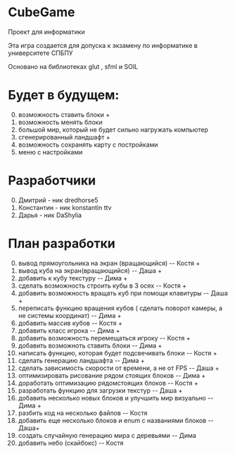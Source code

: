 # CubeGame
Проект для информатики

Эта игра создается для допуска к экзамену по информатике в университете СПБПУ 

Основано на библиотеках glut , sfml и SOIL

# Будет в будущем:
0. возможность ставить блоки  +                              
1. возможность менять блоки                                 
2. большой мир, который не будет сильно нагружать компьютер 
3. сгенерированный ландшафт   +                              
4. возможность сохранять карту с постройками                
5. меню с настройками                                      

# Разработчики

0. Дмитрий - ник dredhorse5
1. Константин - ник konstantin ttv
2. Дарья - ник DaShylia

# План разработки
0. вывод прямоугольника на экран (вращающийся) -- Костя +
1. вывод куба на экран(вращающийся) -- Даша +
2. добавить к кубу текстуру -- Дима +
3. сделать возможность строить кубы в 3 осях -- Костя +
4. добавить возможность вращать куб при помощи клавитуры -- Даша +
5. переписать функцию вращения кубов ( сделать поворот камеры, а не системы координат) -- Дима +
6. добавить массив кубов -- Костя +
7. добавить класс игрока -- Дима +
8. добавить возможность перемещаться игроку -- Костя +
9. добавить возможноть ставить блоки -- Дима +
10. написать функцию, которая будет подсвечивать блоки -- Костя +
11. сделать генерацию ландшафта -- Дима +
12. сделать зависимость скорости от времени, а не от FPS -- Даша +
13. оптимизировать рисование рядом стоящих блоков -- Дима +
14. доработать оптимизацию рядомстоящих блоков -- Костя +
15. разработать функцию для загрузки текстур  -- Даша +
16. добавить несколько новых блоков и улучшить мир визуально -- Дима +
17. разбить код на несколько файлов -- Костя
18. добавить еще несколько блоков и enum с названиями блоков -- Даша+
19. создать случайную генерацию мира с деревьями -- Дима
20. добавить небо (скайбокс) -- Костя



